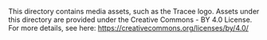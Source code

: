 This directory contains media assets, such as the Tracee logo. Assets under this directory are provided under the Creative Commons - BY 4.0 License. For more details, see here: https://creativecommons.org/licenses/by/4.0/